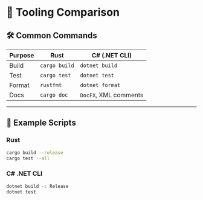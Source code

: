 # 🔧 Tooling Comparison

## 🛠 Common Commands

| Purpose      | Rust              | C# (.NET CLI)         |
|--------------|-------------------|------------------------|
| Build        | `cargo build`     | `dotnet build`         |
| Test         | `cargo test`      | `dotnet test`          |
| Format       | `rustfmt`         | `dotnet format`        |
| Docs         | `cargo doc`       | `DocFX`, XML comments  |

---

## 🧪 Example Scripts

### Rust
```sh
cargo build --release
cargo test --all
```

### C# .NET CLI
```sh
dotnet build -c Release
dotnet test
```
